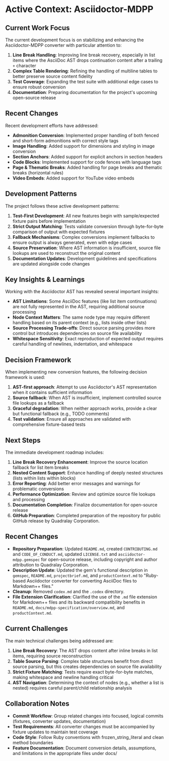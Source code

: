 # Active Context: Asciidoctor-MDPP

## Current Work Focus

The current development focus is on stabilizing and enhancing the Asciidoctor-MDPP converter with particular attention to:

1. **Line Break Handling**: Improving line break recovery, especially in list items where the AsciiDoc AST drops continuation content after a trailing `+` character
2. **Complex Table Rendering**: Refining the handling of multiline tables to better preserve source content fidelity
3. **Test Coverage**: Expanding the test suite with additional edge cases to ensure robust conversion
4. **Documentation**: Preparing documentation for the project's upcoming open-source release

## Recent Changes

Recent development efforts have addressed:

- **Admonition Conversion**: Implemented proper handling of both fenced and short-form admonitions with correct style tags
- **Image Handling**: Added support for dimensions and styling in image conversion
- **Section Anchors**: Added support for explicit anchors in section headers
- **Code Blocks**: Implemented support for code fences with language tags
- **Page & Thematic Breaks**: Added handling for page breaks and thematic breaks (horizontal rules)
- **Video Embeds**: Added support for YouTube video embeds

## Development Patterns

The project follows these active development patterns:

1. **Test-First Development**: All new features begin with sample/expected fixture pairs before implementation
2. **Strict Output Matching**: Tests validate conversion through byte-for-byte comparison of output with expected fixtures
3. **Fallback Mechanisms**: Complex conversions implement fallbacks to ensure output is always generated, even with edge cases
4. **Source Preservation**: Where AST information is insufficient, source file lookups are used to reconstruct the original content
5. **Documentation Updates**: Development guidelines and specifications are updated alongside code changes

## Key Insights & Learnings

Working with the Asciidoctor AST has revealed several important insights:

- **AST Limitations**: Some AsciiDoc features (like list item continuations) are not fully represented in the AST, requiring additional source processing
- **Node Context Matters**: The same node type may require different handling based on its parent context (e.g., lists inside other lists)
- **Source Processing Trade-offs**: Direct source parsing provides more control but introduces dependencies on source file availability
- **Whitespace Sensitivity**: Exact reproduction of expected output requires careful handling of newlines, indentation, and whitespace

## Decision Framework

When implementing new conversion features, the following decision framework is used:

1. **AST-first approach**: Attempt to use Asciidoctor's AST representation when it contains sufficient information
2. **Source fallback**: When AST is insufficient, implement controlled source file lookups as a fallback
3. **Graceful degradation**: When neither approach works, provide a clear but functional fallback (e.g., TODO comments)
4. **Test validation**: Ensure all approaches are validated with comprehensive fixture-based tests

## Next Steps

The immediate development roadmap includes:

1. **Line Break Recovery Enhancement**: Improve the source location fallback for list item breaks
2. **Nested Content Support**: Enhance handling of deeply nested structures (lists within lists within blocks)
3. **Error Reporting**: Add better error messages and warnings for problematic conversions
4. **Performance Optimization**: Review and optimize source file lookups and processing
5. **Documentation Completion**: Finalize documentation for open-source release
6. **GitHub Preparation**: Completed preparation of the repository for public GitHub release by Quadralay Corporation.

## Recent Changes

- **Repository Preparation**: Updated `README.md`, created `CONTRIBUTING.md` and `CODE_OF_CONDUCT.md`, updated `LICENSE.txt` and `asciidoctor-mdpp.gemspec` for open-source release, including copyright and author attribution to Quadralay Corporation.
- **Description Update**: Updated the gem's functional description in `gemspec`, `README.md`, `projectbrief.md`, and `productContext.md` to "Ruby-based Asciidoctor converter for converting AsciiDoc files to Markdown++ files."
- **Cleanup**: Removed `codex.md` and the `.codex` directory.
- **File Extension Clarification**: Clarified the use of the `.md` file extension for Markdown++ files and its backward compatibility benefits in `README.md`, `docs/mdpp-specification/overview.md`, and `productContext.md`.

## Current Challenges

The main technical challenges being addressed are:

1. **Line Break Recovery**: The AST drops content after inline breaks in list items, requiring source reconstruction
2. **Table Source Parsing**: Complex table structures benefit from direct source parsing, but this creates dependencies on source file availability
3. **Strict Fixture Matching**: Tests require exact byte-for-byte matches, making whitespace and newline handling critical
4. **AST Navigation**: Determining the context of nodes (e.g., whether a list is nested) requires careful parent/child relationship analysis

## Collaboration Notes

- **Commit Workflow**: Group related changes into focused, logical commits (fixtures, converter updates, documentation)
- **Test Requirements**: All converter changes must be accompanied by fixture updates to maintain test coverage
- **Code Style**: Follow Ruby conventions with frozen_string_literal and clean method boundaries
- **Feature Documentation**: Document conversion details, assumptions, and limitations in the appropriate files under docs/

